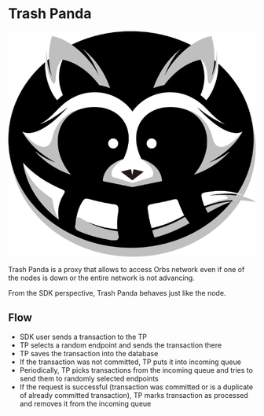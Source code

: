 # Trash Panda

![](./raccoon.png)

Trash Panda is a proxy that allows to access Orbs network even if one of the nodes is down or the entire network is not advancing.

From the SDK perspective, Trash Panda behaves just like the node.

## Flow

* SDK user sends a transaction to the TP
* TP selects a random endpoint and sends the transaction there
* TP saves the transaction into the database
* If the transaction was not committed, TP puts it into incoming queue
* Periodically, TP picks transactions from the incoming queue and tries to send them to randomly selected endpoints
* If the request is successful (transaction was committed or is a duplicate of already committed transaction), TP marks transaction as processed and removes it from the incoming queue
